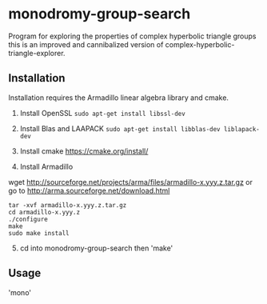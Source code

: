 # monodromy-group-search

Program for exploring the properties of complex hyperbolic triangle groups this is an improved and
cannibalized version of complex-hyperbolic-triangle-explorer.

## Installation
Installation requires the Armadillo linear algebra library and cmake. 

1. Install OpenSSL `sudo apt-get install libssl-dev`

2. Install Blas and LAAPACK `sudo apt-get install libblas-dev liblapack-dev`

2. Install cmake https://cmake.org/install/

3. Install Armadillo

wget http://sourceforge.net/projects/arma/files/armadillo-x.yyy.z.tar.gz
or go to http://arma.sourceforge.net/download.html
```
tar -xvf armadillo-x.yyy.z.tar.gz
cd armadillo-x.yyy.z
./configure
make
sudo make install
```

5. cd into monodromy-group-search then 'make'

## Usage

'mono'
